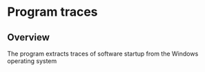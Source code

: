 Program traces
====================================

## Overview

The program extracts traces of software startup from the Windows operating system
